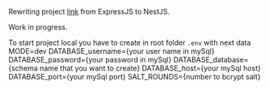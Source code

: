 Rewriting project [link](https://github.com/dao0dao/CourtReservationSystem-Backend) from ExpressJS to NestJS.

Work in progress.

To start project local you have to create in root folder `.env` with next data
MODE=dev
DATABASE_username={your user name in mySql}
DATABASE_password={your password in mySql}
DATABASE_database={schema name that you want to create}
DATABASE_host={your mySql host}
DATABASE_port={your mySql port}
SALT_ROUNDS={number to bcrypt salt}
